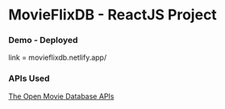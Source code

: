 # MovieFlixDB - ReactJS Project

### Demo - Deployed
link = movieflixdb.netlify.app/

### APIs Used
[The Open Movie Database APIs](http://www.omdbapi.com/)
